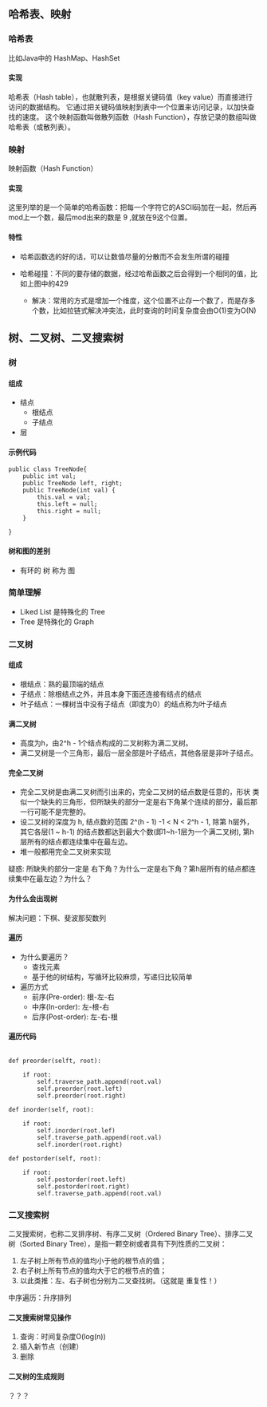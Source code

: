 ## 哈希表、映射

### 哈希表

比如Java中的 HashMap、HashSet

#### 实现 

哈希表（Hash table），也就散列表，是根据关键码值（key value）而直接进行访问的数据结构。
它通过把关键码值映射到表中一个位置来访问记录，以加快查找的速度。
这个映射函数叫做散列函数（Hash Function），存放记录的数组叫做哈希表（或散列表）。

### 映射

映射函数（Hash Function）

#### 实现

这里列举的是一个简单的哈希函数：把每一个字符它的ASCII码加在一起，然后再mod上一个数，最后mod出来的数是 9 ,就放在9这个位置。
#### 特性

- 哈希函数选的好的话，可以让数值尽量的分散而不会发生所谓的碰撞

- 哈希碰撞：不同的要存储的数据，经过哈希函数之后会得到一个相同的值，比如上图中的429
    - 解决：常用的方式是增加一个维度，这个位置不止存一个数了，而是存多个数，比如拉链式解决冲突法，此时查询的时间复杂度会由O(1)变为O(N)

## 树、二叉树、二叉搜索树

### 树

#### 组成

- 结点
    - 根结点
    - 子结点
- 层

#### 示例代码

```
public class TreeNode{
    public int val;
    public TreeNode left, right;
    public TreeNode(int val) {
        this.val = val;
        this.left = null;
        this.right = null;
    }

}
```
#### 树和图的差别

-  有环的 树 称为 图

### 简单理解
- Liked List 是特殊化的 Tree
- Tree 是特殊化的 Graph

### 二叉树

#### 组成

- 根结点：熟的最顶端的结点
- 子结点：除根结点之外，并且本身下面还连接有结点的结点
- 叶子结点：一棵树当中没有子结点（即度为0）的结点称为叶子结点

#### 满二叉树

- 高度为h，由2^h - 1个结点构成的二叉树称为满二叉树。
- 满二叉树是一个三角形，最后一层全部是叶子结点，其他各层是非叶子结点。

#### 完全二叉树

- 完全二叉树是由满二叉树而引出来的，完全二叉树的结点数是任意的，形状 类似一个缺失的三角形，但所缺失的部分一定是右下角某个连续的部分，最后那一行可能不是完整的。
- 设二叉树的深度为 h, 结点数的范围 2^(h - 1) -1 < N < 2^h - 1, 除第 h层外，其它各层(1 ~ h-1) 的结点数都达到最大个数(即1~h-1层为一个满二叉树), 第h层所有的结点都连续集中在最左边。
- 堆一般都用完全二叉树来实现

疑惑: 所缺失的部分一定是 右下角？为什么一定是右下角？第h层所有的结点都连续集中在最左边？为什么？

#### 为什么会出现树

解决问题：下棋、斐波那契数列

#### 遍历

- 为什么要遍历？
    - 查找元素
    - 基于他的树结构，写循环比较麻烦，写递归比较简单
- 遍历方式
    - 前序(Pre-order): 根-左-右
    - 中序(In-order): 左-根-右
    - 后序(Post-order): 左-右-根
    
#### 遍历代码

```

def preorder(selft, root):
    
    if root:
        self.traverse_path.append(root.val)
        self.preorder(root.left)
        self.preorder(root.right)
        
def inorder(self, root):
    
    if root:
        self.inorder(root.lef)
        self.traverse_path.append(root.val)
        self.inorder(root.right)

def postorder(self, root):
    
    if root:
        self.postorder(root.left)
        self.postorder(root.right)
        self.traverse_path.append(root.val)

```

### 二叉搜索树

二叉搜索树，也称二叉排序树、有序二叉树（Ordered Binary Tree）、排序二叉树（Sorted Binary Tree），是指一颗空树或者具有下列性质的二叉树：

1. 左子树上所有节点的值均小于他的根节点的值；
2. 右子树上所有节点的值均大于它的根节点的值；
3. 以此类推：左、右子树也分别为二叉查找树。（这就是 重复性！）

中序遍历：升序排列

#### 二叉搜索树常见操作

1. 查询：时间复杂度O(log(n))
2. 插入新节点（创建）
3. 删除

#### 二叉树的生成规则

？？？